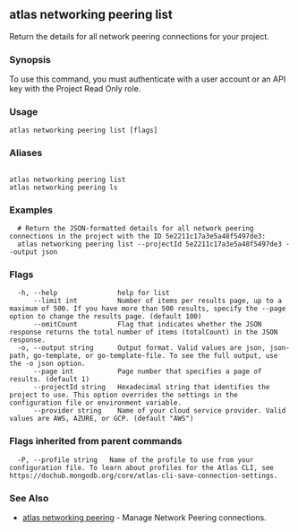 ## atlas networking peering list

Return the details for all network peering connections for your project.


### Synopsis

To use this command, you must authenticate with a user account or an API key with the Project Read Only role.


### Usage
```
atlas networking peering list [flags]
```

### Aliases
```

atlas networking peering list
atlas networking peering ls
```

### Examples

```
  # Return the JSON-formatted details for all network peering connections in the project with the ID 5e2211c17a3e5a48f5497de3:
  atlas networking peering list --projectId 5e2211c17a3e5a48f5497de3 --output json
```


### Flags

```
  -h, --help               help for list
      --limit int          Number of items per results page, up to a maximum of 500. If you have more than 500 results, specify the --page option to change the results page. (default 100)
      --omitCount          Flag that indicates whether the JSON response returns the total number of items (totalCount) in the JSON response.
  -o, --output string      Output format. Valid values are json, json-path, go-template, or go-template-file. To see the full output, use the -o json option.
      --page int           Page number that specifies a page of results. (default 1)
      --projectId string   Hexadecimal string that identifies the project to use. This option overrides the settings in the configuration file or environment variable.
      --provider string    Name of your cloud service provider. Valid values are AWS, AZURE, or GCP. (default "AWS")

```


### Flags inherited from parent commands

```
  -P, --profile string   Name of the profile to use from your configuration file. To learn about profiles for the Atlas CLI, see https://dochub.mongodb.org/core/atlas-cli-save-connection-settings.

```

### See Also


* [atlas networking peering](atlas_networking_peering.md)	- Manage Network Peering connections.




